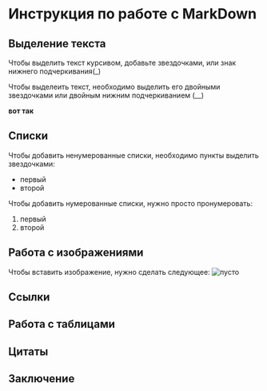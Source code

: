 # Инструкция по работе с MarkDown #

## Выделение текста ##

Чтобы выделить текст курсивом, добавьте звездочками, или знак нижнего подчеркивания(_)

Чтобы выделеить текст, необходимо выделить его двойными звездочками или двойным нижним подчеркиванием (__)


**вот так**

## Списки ##

Чтобы добавить ненумерованные списки, необходимо пункты выделить звездочками:
* первый
* второй

Чтобы добавить нумерованные списки, нужно просто пронумеровать:
1. первый
2. второй


## Работа с изображениями ##
Чтобы вставить изображение, нужно сделать следующее:
![пусто](Church.jfif)

## Ссылки ##

## Работа с таблицами ##

## Цитаты ##

## Заключение ##

